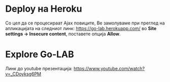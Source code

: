 # Deploy на Heroku
Со цел да се процесираат Ajax повиците, Ве замолуваме при преглед на апликацијата на следниот линк: https://go-lab.herokuapp.com/ во <b>Site settings -> Insecure content</b>, поставете опција <b>Allow</b>.

# Explore Go-LAB
Линк до youtube презентација: https://www.youtube.com/watch?v=_CDoyksg6PM

